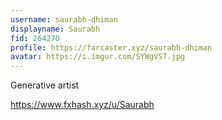 ```yaml
---
username: saurabh-dhiman
displayname: Saurabh
fid: 264270
profile: https://farcaster.xyz/saurabh-dhiman
avatar: https://i.imgur.com/SYWgVS7.jpg
---
```


Generative artist

https://www.fxhash.xyz/u/Saurabh
